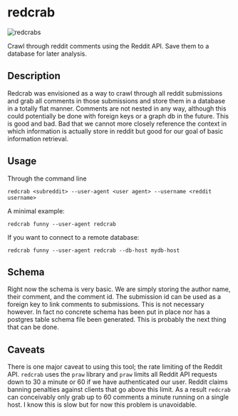 # redcrab
![redcrabs](https://danuka.files.wordpress.com/2013/06/red-crab-migration-6.jpg)

Crawl through reddit comments using the Reddit API. Save them to a database 
for later analysis.

## Description
Redcrab was envisioned as a way to crawl through all reddit submissions and grab all comments
in those submissions and store them in a database in a totally flat manner. Comments are not
nested in any way, although this could potentially be done with foreign keys or a graph db in
the future. This is good and bad. Bad that we cannot more closely reference the context in 
which information is actually store in reddit but good for our goal of basic information retrieval.

## Usage
Through the command line

    redcrab <subreddit> --user-agent <user agent> --username <reddit username>

A minimal example:

    redcrab funny --user-agent redcrab

If you want to connect to a remote database:

    redcrab funny --user-agent redcrab --db-host mydb-host

## Schema
Right now the schema is very basic. We are simply storing the author name, their comment, and
the comment id. The submission id can be used as a foreign key to link comments to submissions.
This is not necessary however. In fact no concrete schema has been put in place nor has a
postgres table schema file been generated. This is probably the next thing that can be done.

## Caveats
There is one major caveat to using this tool; the rate limiting of the Reddit API. `redcrab`
uses the `praw` library and `praw` limits all Reddit API requests down to 30 a minute or 60
if we have authenticated our user. Reddit claims banning penalties against clients that
go above this limit. As a result `redcrab` can conceivably only grab up to 60 comments a minute
running on a single host. I know this is slow but for now this problem is unavoidable.
